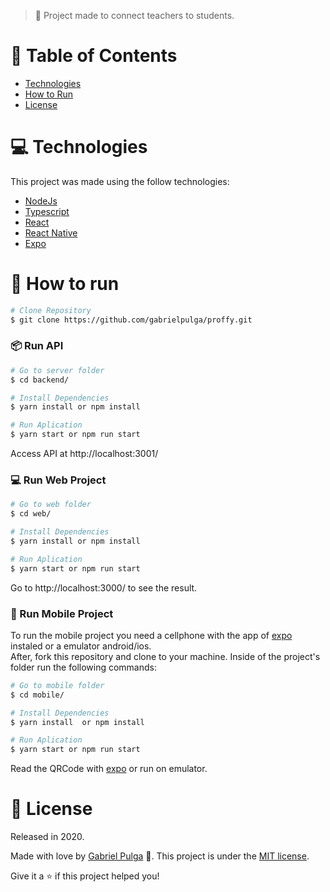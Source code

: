 > :rocket: Project made to connect teachers to students.

# :pushpin: Table of Contents

- [Technologies](#computer-technologies)
- [How to Run](#construction_worker-how-to-run)
- [License](#closed_book-license)

# :computer: Technologies

This project was made using the follow technologies:

<ul>
  <li><a href="https://nodejs.org/en/docs/">NodeJs</a></li>
  <li><a href="https://www.typescriptlang.org/">Typescript</a></li>
  <li><a href="https://pt-br.reactjs.org/">React</a></li>
  <li><a href="https://reactnative.dev/">React Native</a></li>
  <li><a href="https://expo.io/">Expo</a></li>
</ul>

# :construction_worker: How to run

```bash
# Clone Repository
$ git clone https://github.com/gabrielpulga/proffy.git
```

### 📦 Run API

```bash
# Go to server folder
$ cd backend/

# Install Dependencies
$ yarn install or npm install

# Run Aplication
$ yarn start or npm run start
```

Access API at http://localhost:3001/

### 💻 Run Web Project

```bash
# Go to web folder
$ cd web/

# Install Dependencies
$ yarn install or npm install

# Run Aplication
$ yarn start or npm run start
```

Go to http://localhost:3000/ to see the result.

### 📱 Run Mobile Project

To run the mobile project you need a cellphone with the app of [expo](https://play.google.com/store/apps/details?id=host.exp.exponent) instaled or a emulator android/ios.
<br />
After, fork this repository and clone to your machine. Inside of the project's folder run the following commands:

```bash
# Go to mobile folder
$ cd mobile/

# Install Dependencies
$ yarn install  or npm install

# Run Aplication
$ yarn start or npm run start
```

Read the QRCode with [expo](https://play.google.com/store/apps/details?id=host.exp.exponent) or run on emulator.

# :closed_book: License

Released in 2020.

Made with love by [Gabriel Pulga](https://github.com/gabrielpulga) 🚀.
This project is under the [MIT license](https://github.com/gabrielpulga/nlw2-proffy/blob/master/LICENSE).

Give it a ⭐️ if this project helped you!
